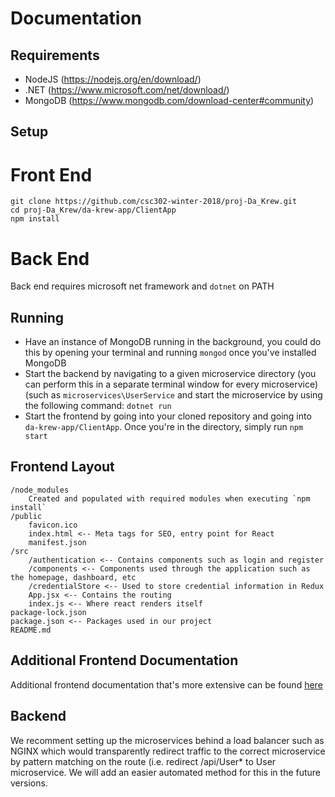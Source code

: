 # Documentation

## Requirements
- NodeJS (https://nodejs.org/en/download/)
- .NET (https://www.microsoft.com/net/download/)
- MongoDB (https://www.mongodb.com/download-center#community)

## Setup
# Front End
```
git clone https://github.com/csc302-winter-2018/proj-Da_Krew.git
cd proj-Da_Krew/da-krew-app/ClientApp
npm install
```
# Back End
Back end requires microsoft net framework and `dotnet` on PATH

## Running
- Have an instance of MongoDB running in the background, you could do this by opening your terminal and running `mongod` once you've installed MongoDB
- Start the backend by navigating to a given microservice directory (you can perform this in a separate terminal window for every microservice) (such as `microservices\UserService` and start the microservice by using the following command: `dotnet run`
- Start the frontend by going into your cloned repository and going into `da-krew-app/ClientApp`. Once you're in the directory, simply run `npm start`

## Frontend Layout
```
/node_modules
    Created and populated with required modules when executing `npm install`
/public
    favicon.ico
    index.html <-- Meta tags for SEO, entry point for React
    manifest.json
/src
    /authentication <-- Contains components such as login and register
    /components <-- Components used through the application such as the homepage, dashboard, etc
    /credentialStore <-- Used to store credential information in Redux
    App.jsx <-- Contains the routing
    index.js <-- Where react renders itself
package-lock.json
package.json <-- Packages used in our project
README.md

```

## Additional Frontend Documentation
Additional frontend documentation that's more extensive can be found [here](https://github.com/csc302-winter-2018/proj-Da_Krew/blob/master/da-krew-app/ClientApp/README.md)

## Backend 
We recomment setting up the microservices behind a load balancer such as NGINX which would transparently redirect traffic to the correct microservice by pattern matching on the route (i.e. redirect /api/User* to User microservice.
We will add an easier automated method for this in the future versions.
